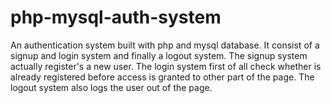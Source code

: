 # php-mysql-auth-system
An authentication system built with php and mysql database. It consist of a signup and login system and finally a logout system. The signup system actually register's a new user. The login system first of all check whether is already registered before access is granted to other part of the page. The logout system also logs the user out of the page.
